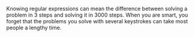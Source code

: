 Knowing regular expressions can mean the difference between solving a problem in 3 steps and solving it in 3000 steps. When you are smart, you forget that the problems you solve with several keystrokes can take most people a lengthy time.

